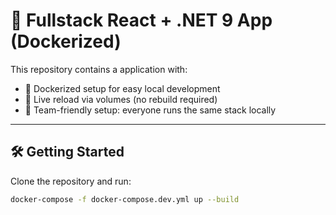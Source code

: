 # 🚀 Fullstack React + .NET 9 App (Dockerized)

This repository contains a application with:
- 🐳 Dockerized setup for easy local development
- 🔁 Live reload via volumes (no rebuild required)
- 🤝 Team-friendly setup: everyone runs the same stack locally

---

## 🛠️ Getting Started

Clone the repository and run:

```bash
docker-compose -f docker-compose.dev.yml up --build
